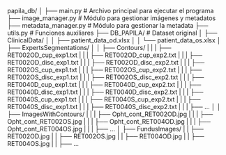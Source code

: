 papila_db/
│
├── main.py                # Archivo principal para ejecutar el programa
├── image_manager.py       # Módulo para gestionar imágenes y metadatos
├── metadata_manager.py    # Módulo para gestionar la metadata
├── utils.py               # Funciones auxiliares
├── DB_PAPILA/             # Dataset original
│   ├── ClinicalData/
│   │   ├── patient_data_od.xlsx
│   │   └── patient_data_os.xlsx
│   ├── ExpertsSegmentations/
│   │   ├── Contours/
|   |   |   ├── RET002OD_cup_exp1.txt
|   |   |   ├── RET002OD_cup_exp2.txt
|   |   |   ├── RET002OD_disc_exp1.txt
|   |   |   ├── RET002OD_disc_exp2.txt
|   |   |   ├── RET002OS_cup_exp1.txt
|   |   |   ├── RET002OS_cup_exp2.txt
|   |   |   ├── RET002OS_disc_exp1.txt
|   |   |   ├── RET002OS_disc_exp2.txt
|   |   |   ├── RET0040D_cup_exp1.txt
|   |   |   ├── RET0040D_cup_exp2.txt
|   |   |   ├── RET0040D_disc_exp1.txt
|   |   |   ├── RET0040D_disc_exp2.txt
|   |   |   ├── RET0040S_cup_exp1.txt
|   |   |   ├── RET0040S_cup_exp2.txt
|   |   |   ├── RET0040S_disc_exp1.txt
|   |   |   ├── RET0040S_disc_exp2.txt
|   |   |   ├── ...
│   │   ├── ImagesWithContours/
|   |   |   ├── Opht_cont_RET002OD.jpg
|   |   |   ├── Opht_cont_RET002OS.jpg
|   |   |   ├── Opht_cont_RET004OD.jpg
|   |   |   ├── Opht_cont_RET004OS.jpg
|   |   |   ├── ...
│   ├── FundusImages/
|   |   ├── RET002OD.jpg
|   |   ├── RET002OS.jpg
|   |   ├── RET004OD.jpg
|   |   ├── RET004OS.jpg
|   |   ├── ...